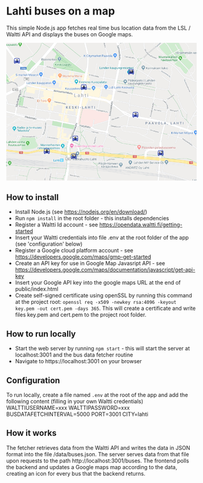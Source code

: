 # Lahti buses on a map
This simple Node.js app fetches real time bus location data from the LSL / Waltti API and displays the buses on Google maps.

![alt text](./lahtibuses_screen.png "Lahti buses screencapture")

## How to install
- Install Node.js (see https://nodejs.org/en/download/)
- Run `npm install` in the root folder - this installs dependencies
- Register a Waltti Id account - see https://opendata.waltti.fi/getting-started
- Insert your Waltti credentials into file .env at the root folder of the app (see 'configuration' below)
- Register a Google cloud platform account - see https://developers.google.com/maps/gmp-get-started
- Create an API key for use in Google Map Javasript API - see https://developers.google.com/maps/documentation/javascript/get-api-key
- Insert your Google API key into the google maps URL at the end of public/index.html
- Create self-signed certificate using openSSL by running this command at the project root: `openssl req -x509 -newkey rsa:4096 -keyout key.pem -out cert.pem -days 365`. This will create a certificate and write files key.pem and cert.pem to the project root folder.

## How to run locally
- Start the web server by running `npm start` - this will start the server at localhost:3001 and the bus data fetcher routine
- Navigate to https://localhost:3001 on your browser

## Configuration
To run locally, create a file named `.env` at the root of the app and add the following content (filling in your own Waltti credentials)
WALTTIUSERNAME=xxx
WALTTIPASSWORD=xxx
BUSDATAFETCHINTERVAL=5000
PORT=3001
CITY=lahti

## How it works
The fetcher retrieves data from the Waltti API and writes the data in JSON format into the file /data/buses.json. The server serves data from that file upon requests to the path http://localhost:3001/buses. The frontend polls the backend and updates a Google maps map according to the data, creating an icon for every bus that the backend returns.
